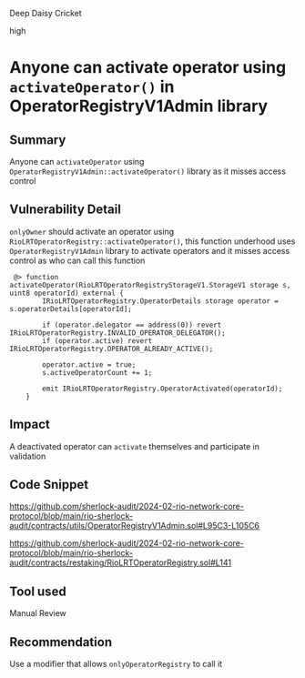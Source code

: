 Deep Daisy Cricket

high

# Anyone can activate operator using `activateOperator()` in OperatorRegistryV1Admin library

## Summary
Anyone can `activateOperator` using `OperatorRegistryV1Admin::activateOperator()` library as it misses access control

## Vulnerability Detail
`onlyOwner` should activate an operator using `RioLRTOperatorRegistry::activateOperator()`, this function underhood uses `OperatorRegistryV1Admin` library to activate operators and it misses access control as who can call this function
```solidity
 @> function activateOperator(RioLRTOperatorRegistryStorageV1.StorageV1 storage s, uint8 operatorId) external {
        IRioLRTOperatorRegistry.OperatorDetails storage operator = s.operatorDetails[operatorId];

        if (operator.delegator == address(0)) revert IRioLRTOperatorRegistry.INVALID_OPERATOR_DELEGATOR();
        if (operator.active) revert IRioLRTOperatorRegistry.OPERATOR_ALREADY_ACTIVE();

        operator.active = true;
        s.activeOperatorCount += 1;

        emit IRioLRTOperatorRegistry.OperatorActivated(operatorId);
    }
```

## Impact
A deactivated operator can `activate` themselves and participate in validation

## Code Snippet
https://github.com/sherlock-audit/2024-02-rio-network-core-protocol/blob/main/rio-sherlock-audit/contracts/utils/OperatorRegistryV1Admin.sol#L95C3-L105C6

https://github.com/sherlock-audit/2024-02-rio-network-core-protocol/blob/main/rio-sherlock-audit/contracts/restaking/RioLRTOperatorRegistry.sol#L141

## Tool used
Manual Review

## Recommendation
Use a modifier that allows `onlyOperatorRegistry` to call it